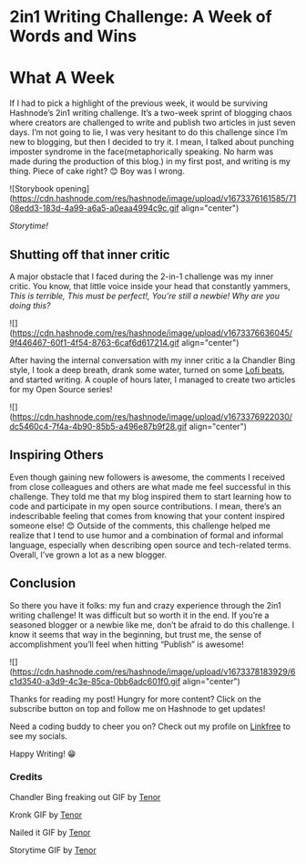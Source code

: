 # 2in1 Writing Challenge: A Week of Words and Wins

# What A Week

If I had to pick a highlight of the previous week, it would be surviving Hashnode’s 2in1 writing challenge. It’s a two-week sprint of blogging chaos where creators are challenged to write and publish two articles in just seven days. I’m not going to lie, I was very hesitant to do this challenge since I’m new to blogging, but then I decided to try it. I mean, I talked about punching imposter syndrome in the face(metaphorically speaking. No harm was made during the production of this blog.) in my first post, and writing is my thing. Piece of cake right? 😊 Boy was I wrong.

![Storybook opening](https://cdn.hashnode.com/res/hashnode/image/upload/v1673376161585/7108edd3-183d-4a99-a6a5-a0eaa4994c9c.gif align="center")

*Storytime!*

## Shutting off that inner critic

A major obstacle that I faced during the 2-in-1 challenge was my inner critic. You know, that little voice inside your head that constantly yammers, *This is terrible, This must be perfect!, You’re still a newbie! Why are you doing this?*

![](https://cdn.hashnode.com/res/hashnode/image/upload/v1673376636045/9f446467-60f1-4f54-8763-6caf6d617214.gif align="center")

After having the internal conversation with my inner critic a la Chandler Bing style, I took a deep breath, drank some water, turned on some [Lofi beats](https://youtu.be/rUxyKA_-grg), and started writing. A couple of hours later, I managed to create two articles for my Open Source series!

![](https://cdn.hashnode.com/res/hashnode/image/upload/v1673376922030/dc5460c4-7f4a-4b90-85b5-a496e87b9f28.gif align="center")

## Inspiring Others

Even though gaining new followers is awesome, the comments I received from close colleagues and others are what made me feel successful in this challenge. They told me that my blog inspired them to start learning how to code and participate in my open source contributions. I mean, there’s an indescribable feeling that comes from knowing that your content inspired someone else! 😊 Outside of the comments, this challenge helped me realize that I tend to use humor and a combination of formal and informal language, especially when describing open source and tech-related terms. Overall, I’ve grown a lot as a new blogger.

## Conclusion

So there you have it folks: my fun and crazy experience through the 2in1 writing challenge! It was difficult but so worth it in the end. If you’re a seasoned blogger or a newbie like me, don’t be afraid to do this challenge. I know it seems that way in the beginning, but trust me, the sense of accomplishment you’ll feel when hitting “Publish” is awesome!

![](https://cdn.hashnode.com/res/hashnode/image/upload/v1673378183929/6c1d3540-a3d9-4c3e-85ca-0bb6adc601f0.gif align="center")

Thanks for reading my post! Hungry for more content? Click on the subscribe button on top and follow me on Hashnode to get updates!

Need a coding buddy to cheer you on? Check out my profile on [Linkfree](https://linkfree.eddiehub.io/CBID2) to see my socials.

Happy Writing! 😁

### Credits

Chandler Bing freaking out GIF by [Tenor](https://tenor.com/bdsc3.gif)

Kronk GIF by [Tenor](https://tenor.com/s6xW.gif)

Nailed it GIF by [Tenor](https://tenor.com/bSEC2.gif)

Storytime GIF by [Tenor](https://tenor.com/KYLS.gif)
